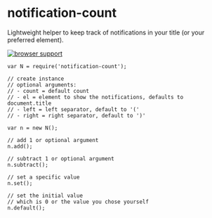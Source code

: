 # notification-count

Lightweight helper to keep track of notifications in your title (or your preferred element).

[![browser support](https://ci.testling.com/anthonyringoet/notification-count.png)
](https://ci.testling.com/anthonyringoet/notification-count)

```
var N = require('notification-count');

// create instance
// optional arguments:
// - count = default count
// - el = element to show the notifications, defaults to document.title
// - left = left separator, default to '('
// - right = right separator, default to ')'

var n = new N();

// add 1 or optional argument
n.add();

// subtract 1 or optional argument
n.subtract();

// set a specific value
n.set();

// set the initial value
// which is 0 or the value you chose yourself
n.default();
```